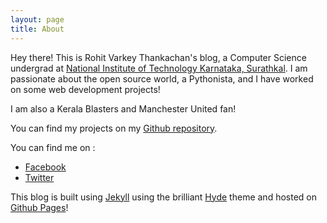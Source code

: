 ```yaml
---
layout: page
title: About
---
```


Hey there! This is Rohit Varkey Thankachan's blog, a Computer Science undergrad at [National Institute of Technology Karnataka, Surathkal](http://nitk.ac.in). I am passionate about the open source world, a Pythonista, and I have worked on some web development projects!

I am also a Kerala Blasters and Manchester United fan!

You can find my projects on my [Github repository](http://github.com/rohitvarkey).

You can find me on :

* [Facebook](http://facebook.com/rohitvarkey)
* [Twitter](http://twitter.com/rohitvarkey)

This blog is built using [Jekyll](http://jekyllrb.com) using the brilliant [Hyde](http://hyde.getpoole.com) theme and hosted on [Github Pages](http://pages.github.com)! 
